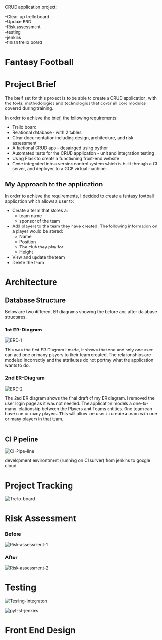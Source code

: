 CRUD application project:<br>

-Clean up trello board<br>
-Update ERD<br>
-Risk assessment<br>
-testing<br>
-jenkins<br>
-finish trello board<br> 

# Fantasy Football

# Project Brief 
The breif set for this project is to be able to create a CRUD application, with the tools, methodologies and technologies that cover all core modules covered during training.

In order to achieve the brief, the following requirements:<br>
* Trello board
* Relational database - with 2 tables
* Clear documentation including design, architecture, and risk assessment
* A fuctional CRUD app - desainged using python
* Automated tests for the CRUD application - unit and integration testing
* Using Flask to create a functioning front-end website
* Code integrated into a version control system which is built through a CI server, and deployed to a GCP virtual machine. 

## My Approach to the application

In order to achieve the requirements, I decided to create a fantasy football application which allows a user to:
* Create a team that stores a:
    * team name
    * sponsor of the team
* Add players to the team they have created. The following information on a player would be stored:
    * Name
    * Position
    * The club they play for
    * Height
* View and update the team
* Delete the team

# Architecture

## Database Structure 

Below are two different ER diagrams showing the before and after database structures. 

### 1st ER-Diagram  

![ERD-1](https://imgur.com/BB6uGEw.jpeg)<br>

This was the first ER Diagram I made, it shows that one and only one user can add one or many players to their team created. The relationships are modeled incorrectly and the attributes do not portray what the application wants to do.

### 2nd ER-Diagram 

![ERD-2](https://imgur.com/eTk7zF6.jpeg)<br>

The 2nd ER diagram shows the final draft of my ER diagram. I removed the user login page as it was not needed. The application models a one-to-many relationship between the Players and Teams entities. One team can have one or many players. This will allow the user to create a team with one or many players in that team.
<br>
<br>
## CI Pipeline

![CI-Pipe-line](https://imgur.com/f5l0gVq.jpeg)

development environtment (running on CI surver) from jenkins to google cloud

# Project Tracking

![Trello-board](https://imgur.com/dAeNJvg.jpeg)
<br>

# Risk Assessment

### Before
![Risk-assessment-1](https://imgur.com/JvamcBA.jpeg)
<br>

### After

![Risk-assessment-2](https://imgur.com/m0azlxz.jpeg)

# Testing

![Testing-integraton](https://imgur.com/GdWcRmr.jpeg)

![pytest-jenkins](https://imgur.com/wJRxyIG.jpeg)

# Front End Design 










